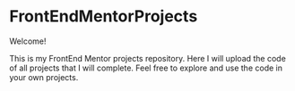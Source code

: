 # FrontEndMentorProjects
Welcome!

This is my FrontEnd Mentor projects repository. Here I will upload the code of all projects that I will complete. Feel free to explore and use the code in your own projects.
